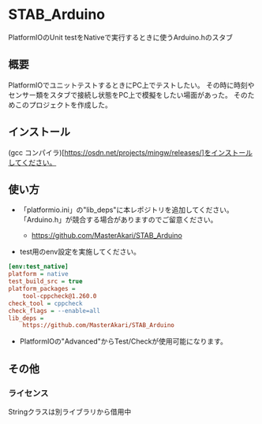 # STAB_Arduino

PlatformIOのUnit testをNativeで実行するときに使うArduino.hのスタブ

## 概要

PlatformIOでユニットテストするときにPC上でテストしたい。
その時に時刻やセンサー類をスタブで接続し状態をPC上で模擬をしたい場面があった。
そのためこのプロジェクトを作成した。

## インストール

(gcc コンパイラ)[https://osdn.net/projects/mingw/releases/]をインストールしてください。


## 使い方

* 「platformio.ini」の"lib_deps"に本レポジトリを追加してください。「Arduino.h」が競合する場合がありますのでご留意ください。
  * https://github.com/MasterAkari/STAB_Arduino

* test用のenv設定を実施してください。

```ini
[env:test_native]
platform = native
test_build_src = true
platform_packages =
    tool-cppcheck@1.260.0
check_tool = cppcheck
check_flags = --enable=all
lib_deps =
    https://github.com/MasterAkari/STAB_Arduino
```

* PlatformIOの"Advanced"からTest/Checkが使用可能になります。

## その他

### ライセンス

Stringクラスは別ライブラリから借用中
